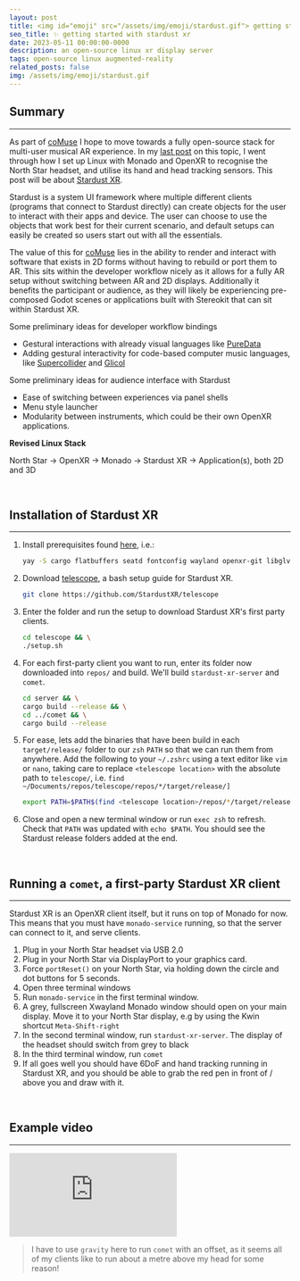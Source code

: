 ```yaml
---
layout: post
title: <img id="emoji" src="/assets/img/emoji/stardust.gif"> getting started with stardust xr
seo_title: ✨ getting started with stardust xr
date: 2023-05-11 00:00:00-0000
description: an open-source linux xr display server
tags: open-source linux augmented-reality
related_posts: false
img: /assets/img/emoji/stardust.gif
---
```

## Summary
---
As part of [coMuse](/projects/comuse/) I hope to move towards a fully open-source stack for multi-user musical AR experience. In my [last post](/blog/2023/north-star-on-linux) on this topic, I went through how I set up Linux with Monado and OpenXR to recognise the North Star headset, and utilise its hand and head tracking sensors. This post will be about [Stardust XR](https://stardustxr.org/).

Stardust is a system UI framework where multiple different clients (programs that connect to Stardust directly) can create objects for the user to interact with their apps and device. The user can choose to use the objects that work best for their current scenario, and default setups can easily be created so users start out with all the essentials.

The value of this for [coMuse](/projects/comuse/) lies in the ability to render and interact with software that exists in 2D forms without having to rebuild or port them to AR. This sits within the developer workflow nicely as it allows for a fully AR setup without switching between AR and 2D displays. Additionally it benefits the participant or audience, as they will likely be experiencing pre-composed Godot scenes or applications built with Stereokit that can sit within Stardust XR.

Some preliminary ideas for developer workflow bindings
- Gestural interactions with already visual languages like [PureData](https://puredata.info/)
- Adding gestural interactivity for code-based computer music languages, like [Supercollider](https://supercollider.github.io/) and [Glicol](https://glicol.org/)

Some preliminary ideas for audience interface with Stardust
- Ease of switching between experiences via panel shells
- Menu style launcher
- Modularity between instruments, which could be their own OpenXR applications.

**Revised Linux Stack**

North Star → OpenXR → Monado → Stardust XR → Application(s), both 2D and 3D

<br>

## Installation of Stardust XR
---
1. Install prerequisites found [here](https://stardustxr.org/docs/getting-started/install), i.e.: 
   ```sh
   yay -S cargo flatbuffers seatd fontconfig wayland openxr-git libglvnd mesa libx11 libxext libxfixes clang --needed
   ```
3. Download [telescope](https://github.com/StardustXR/telescope), a bash setup guide for Stardust XR.
   ```sh
   git clone https://github.com/StardustXR/telescope
   ```
4. Enter the folder and run the setup to download Stardust XR's first party clients.
   ```sh
   cd telescope && \
   ./setup.sh
   ```
5. For each first-party client you want to run, enter its folder now downloaded into `repos/` and build. We'll build `stardust-xr-server` and `comet`.
   ```sh
   cd server && \
   cargo build --release && \
   cd ../comet && \
   cargo build --release
   ```
6. For ease, lets add the binaries that have been build in each `target/release/` folder to our `zsh` `PATH` so that we can run them from anywhere. Add the following to your `~/.zshrc` using a text editor like `vim` or `nano`, taking care to replace `<telescope location>` with the absolute path to `telescope/`, i.e. `find ~/Documents/repos/telescope/repos/*/target/release/]`
   ```sh
   export PATH=$PATH$(find <telescope location>/repos/*/target/release/ -maxdepth 1 -type f -executable -printf ":%h")
   ```
7. Close and open a new terminal window or run `exec zsh` to refresh. Check that `PATH` was updated with `echo $PATH`. You should see the Stardust release folders added at the end.

<br>

## Running a `comet`, a first-party Stardust XR client
---
Stardust XR is an OpenXR client itself, but it runs on top of Monado for now. This means that you must have `monado-service` running, so that the server can connect to it, and serve clients.
1. Plug in your North Star headset via USB 2.0
2. Plug in your North Star via DisplayPort to your graphics card.
3. Force `portReset()` on your North Star, via holding down the circle and dot buttons for 5 seconds.
4. Open three terminal windows
5. Run `monado-service` in the first terminal window.
6. A grey, fullscreen Xwayland Monado window should open on your main display. Move it to your North Star display, e.g by using the Kwin shortcut `Meta-Shift-right`
7. In the second terminal window, run `stardust-xr-server`. The display of the headset should switch from grey to black
8. In the third terminal window, run `comet`
9. If all goes well you should have 6DoF and hand tracking running in Stardust XR, and you should be able to grab the red pen in front of / above you and draw with it.

<br>

## Example video
---
<div class="row" >
    <div class="col-sm mt-3 mt-md-0">
        <div class ="embed-responsive embed-responsive-16by9"><iframe src="https://www.youtube-nocookie.com/embed/zG__m-gV1qI" frameborder="0" webkitallowfullscreen mozallowfullscreen allowfullscreen></iframe></div>
    </div>
</div>

>I have to use `gravity` here to run `comet` with an offset, as it seems all of my clients like to run about a metre above my head for some reason!
